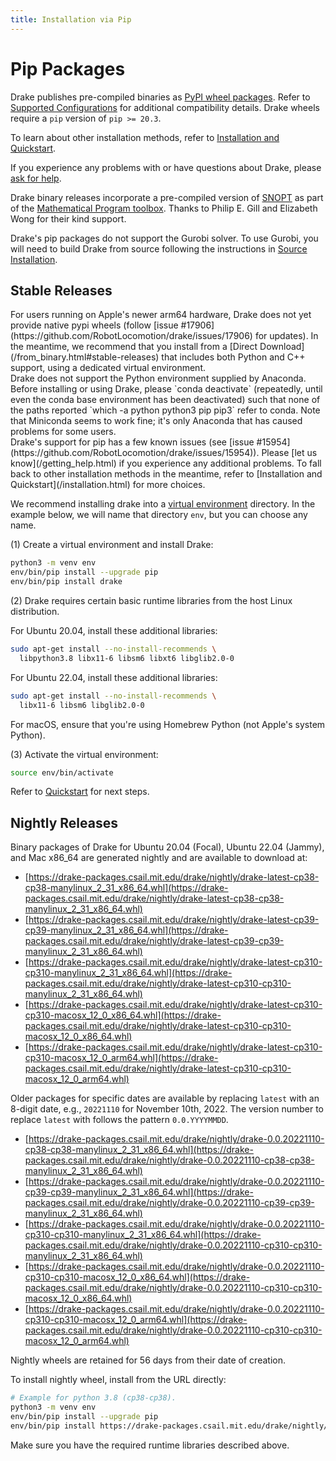 ```yaml
---
title: Installation via Pip
---
```


# Pip Packages

Drake publishes pre-compiled binaries as
[PyPI wheel packages](https://pypi.org/project/drake/).  Refer to
[Supported Configurations](/installation.html#supported-configurations)
for additional compatibility details.  Drake wheels require a `pip`
version of `pip >= 20.3`.

To learn about other installation methods, refer to
[Installation and Quickstart](/installation.html).

If you experience any problems with or have questions about Drake, please
[ask for help](/getting_help.html).

Drake binary releases incorporate a pre-compiled version of
[SNOPT](https://ccom.ucsd.edu/~optimizers/solvers/snopt/) as part of the
[Mathematical Program toolbox](https://drake.mit.edu/doxygen_cxx/group__solvers.html).
Thanks to Philip E. Gill and Elizabeth Wong for their kind support.

Drake's pip packages do not support the Gurobi solver. To use
Gurobi, you will need to build Drake from source following the instructions
in [Source Installation](/from_source.html).

## Stable Releases

<div class="warning" markdown="1">
For users running on Apple's newer arm64 hardware, Drake does not yet provide
native pypi wheels (follow
[issue #17906](https://github.com/RobotLocomotion/drake/issues/17906)
for updates). In the meantime, we recommend that you install from a
[Direct Download](/from_binary.html#stable-releases) that includes both Python
and C++ support, using a dedicated virtual environment.
</div>

<div class="warning" markdown="1">
Drake does not support the Python environment supplied by Anaconda. Before
installing or using Drake, please `conda deactivate` (repeatedly, until even
the conda base environment has been deactivated) such that none of the paths
reported `which -a python python3 pip pip3` refer to conda.
Note that Miniconda seems to work fine; it's only Anaconda that has caused
problems for some users.
</div>

<div class="warning" markdown="1">
Drake's support for pip has a few known issues (see
[issue #15954](https://github.com/RobotLocomotion/drake/issues/15954)).
Please [let us know](/getting_help.html) if you
experience any additional problems. To fall back to other installation methods
in the meantime, refer to [Installation and Quickstart](/installation.html)
for more choices.
</div>

We recommend installing drake into a
[virtual environment](https://packaging.python.org/guides/installing-using-pip-and-virtual-environments/#creating-a-virtual-environment)
directory.  In the example below, we will name that directory ``env``, but you
can choose any name.

(1) Create a virtual environment and install Drake:

```bash
python3 -m venv env
env/bin/pip install --upgrade pip
env/bin/pip install drake
```

(2) Drake requires certain basic runtime libraries
from the host Linux distribution.

<!-- TODO(mwoehlke-kitware)
On or after 2022-12-01 (once Drake 1.10.0 is released),
remove these instructions and point to INSTALLATION instead.
-->

For Ubuntu 20.04, install these additional libraries:

```bash
sudo apt-get install --no-install-recommends \
  libpython3.8 libx11-6 libsm6 libxt6 libglib2.0-0
```

For Ubuntu 22.04, install these additional libraries:
```bash
sudo apt-get install --no-install-recommends \
  libx11-6 libsm6 libglib2.0-0
```

For macOS, ensure that you're using Homebrew Python (not Apple's system Python).

(3) Activate the virtual environment:

```bash
source env/bin/activate
````

Refer to [Quickstart](/installation.html#quickstart) for next steps.

## Nightly Releases

Binary packages of Drake for Ubuntu 20.04 (Focal), Ubuntu 22.04 (Jammy), and
Mac x86_64 are generated nightly and are available to download at:

* [https://drake-packages.csail.mit.edu/drake/nightly/drake-latest-cp38-cp38-manylinux_2_31_x86_64.whl](https://drake-packages.csail.mit.edu/drake/nightly/drake-latest-cp38-cp38-manylinux_2_31_x86_64.whl)
* [https://drake-packages.csail.mit.edu/drake/nightly/drake-latest-cp39-cp39-manylinux_2_31_x86_64.whl](https://drake-packages.csail.mit.edu/drake/nightly/drake-latest-cp39-cp39-manylinux_2_31_x86_64.whl)
* [https://drake-packages.csail.mit.edu/drake/nightly/drake-latest-cp310-cp310-manylinux_2_31_x86_64.whl](https://drake-packages.csail.mit.edu/drake/nightly/drake-latest-cp310-cp310-manylinux_2_31_x86_64.whl)
* [https://drake-packages.csail.mit.edu/drake/nightly/drake-latest-cp310-cp310-macosx_12_0_x86_64.whl](https://drake-packages.csail.mit.edu/drake/nightly/drake-latest-cp310-cp310-macosx_12_0_x86_64.whl)
* [https://drake-packages.csail.mit.edu/drake/nightly/drake-latest-cp310-cp310-macosx_12_0_arm64.whl](https://drake-packages.csail.mit.edu/drake/nightly/drake-latest-cp310-cp310-macosx_12_0_arm64.whl)

Older packages for specific dates are available by replacing ``latest`` with an
8-digit date, e.g., ``20221110`` for November 10th, 2022.  The version number to
replace ``latest`` with follows the pattern ``0.0.YYYYMMDD``.

* [https://drake-packages.csail.mit.edu/drake/nightly/drake-0.0.20221110-cp38-cp38-manylinux_2_31_x86_64.whl](https://drake-packages.csail.mit.edu/drake/nightly/drake-0.0.20221110-cp38-cp38-manylinux_2_31_x86_64.whl)
* [https://drake-packages.csail.mit.edu/drake/nightly/drake-0.0.20221110-cp39-cp39-manylinux_2_31_x86_64.whl](https://drake-packages.csail.mit.edu/drake/nightly/drake-0.0.20221110-cp39-cp39-manylinux_2_31_x86_64.whl)
* [https://drake-packages.csail.mit.edu/drake/nightly/drake-0.0.20221110-cp310-cp310-manylinux_2_31_x86_64.whl](https://drake-packages.csail.mit.edu/drake/nightly/drake-0.0.20221110-cp310-cp310-manylinux_2_31_x86_64.whl)
* [https://drake-packages.csail.mit.edu/drake/nightly/drake-0.0.20221110-cp310-cp310-macosx_12_0_x86_64.whl](https://drake-packages.csail.mit.edu/drake/nightly/drake-0.0.20221110-cp310-cp310-macosx_12_0_x86_64.whl)
* [https://drake-packages.csail.mit.edu/drake/nightly/drake-0.0.20221110-cp310-cp310-macosx_12_0_arm64.whl](https://drake-packages.csail.mit.edu/drake/nightly/drake-0.0.20221110-cp310-cp310-macosx_12_0_arm64.whl)

Nightly wheels are retained for 56 days from their date of creation.

To install nightly wheel, install from the URL directly:

  ```bash
  # Example for python 3.8 (cp38-cp38).
  python3 -m venv env
  env/bin/pip install --upgrade pip
  env/bin/pip install https://drake-packages.csail.mit.edu/drake/nightly/drake-latest-cp38-cp38-manylinux_2_31_x86_64.whl
  ```

Make sure you have the required runtime libraries described above.
